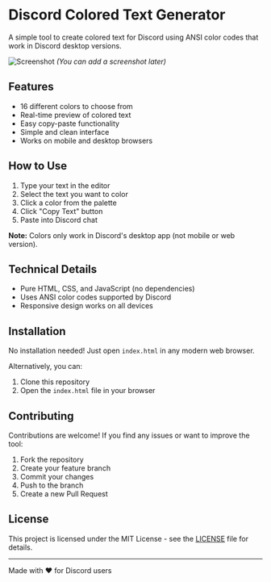 # Discord Colored Text Generator

A simple tool to create colored text for Discord using ANSI color codes that work in Discord desktop versions.

![Screenshot](screenshot.png) *(You can add a screenshot later)*

## Features

- 16 different colors to choose from
- Real-time preview of colored text
- Easy copy-paste functionality
- Simple and clean interface
- Works on mobile and desktop browsers

## How to Use

1. Type your text in the editor
2. Select the text you want to color
3. Click a color from the palette
4. Click "Copy Text" button
5. Paste into Discord chat

**Note:** Colors only work in Discord's desktop app (not mobile or web version).

## Technical Details

- Pure HTML, CSS, and JavaScript (no dependencies)
- Uses ANSI color codes supported by Discord
- Responsive design works on all devices

## Installation

No installation needed! Just open `index.html` in any modern web browser.

Alternatively, you can:
1. Clone this repository
2. Open the `index.html` file in your browser

## Contributing

Contributions are welcome! If you find any issues or want to improve the tool:
1. Fork the repository
2. Create your feature branch
3. Commit your changes
4. Push to the branch
5. Create a new Pull Request

## License

This project is licensed under the MIT License - see the [LICENSE](LICENSE) file for details.

---

Made with ❤️ for Discord users
